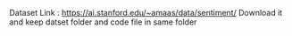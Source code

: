 Dataset Link : https://ai.stanford.edu/~amaas/data/sentiment/
Download it and keep datset folder and code file in same folder
